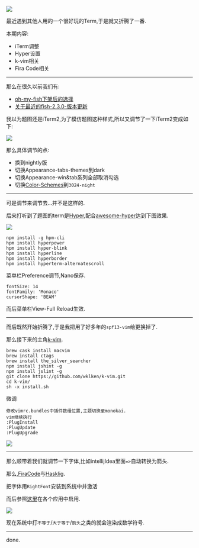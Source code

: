 ![](https://o4dyfn0ef.qnssl.com/image/2017-01-04-Screen%20Shot%202017-01-04%20at%2019.21.27.png?imageView2/2/h/300) 

最近遇到其他人用的一个很好玩的Term,于是就又折腾了一番. 

本期内容: 

- iTerm调整
- Hyper设置
- k-vim相关
- Fira Code相关

- - - - -- 

那么在很久以前我们有: 

- [oh-my-fish下架后的选择](https://www.slahser.com/2016/02/09/oh-my-fish下架后的选择/)
- [关于最近的fish-2.3.0-版本更新](https://www.slahser.com/2016/06/05/关于最近的fish-2.3.0-版本更新/)

我以为题图还是iTerm2,为了模仿题图这种样式,所以又调节了一下iTerm2变成如下: 

![](https://o4dyfn0ef.qnssl.com/image/2017-01-04-Screen%20Shot%202017-01-04%20at%2019.27.24.png?imageView2/2/h/300) 

那么具体调节的点: 

- 换到nightly版
- 切换Appearance-tabs-themes到dark
- 切换Appearance-win&tab系列全部取消勾选
- 切换[Color-Schemes](https://github.com/mbadolato/iTerm2-Color-Schemes)到`3024-night`

- - - - -- 

可是调节来调节去...并不是这样的. 

后来打听到了题图的term是[Hyper](https://hyper.is),配合[awesome-hyper](https://github.com/bnb/awesome-hyper)达到下图效果. 

![](https://o4dyfn0ef.qnssl.com/image/2017-01-04-asfgaikewugrbfhsdbfs.gif?imageView2/2/h/400) 

```shell
npm install -g hpm-cli
hpm install hyperpower
hpm install hyper-blink
hpm install hyperline
hpm install hyperborder
hpm install hyperterm-alternatescroll
``` 

菜单栏Preference调节,Nano保存. 

```
fontSize: 14
fontFamily: 'Monaco'
cursorShape: 'BEAM'
```

而后菜单栏View-Full Reload生效. 

- - - - - 

而后既然开始折腾了,于是我把用了好多年的`spf13-vim`给更换掉了. 

那么接下来的主角[k-vim](https://github.com/wklken/k-vim). 

```
brew cask install macvim
brew install ctags
brew install the_silver_searcher
npm install jshint -g
npm install jslint -g
git clone https://github.com/wklken/k-vim.git
cd k-vim/
sh -x install.sh
```

微调

```
修改vimrc.bundles中插件数组位置,主题切换至monokai. 
vim继续执行
:PlugInstall
:PlugUpdate 
:PlugUpgrade
```

![](https://o4dyfn0ef.qnssl.com/image/2017-01-04-Screen%20Shot%202017-01-04%20at%2020.13.28.png?imageView2/2/h/400) 

- - - - -- 

那么顺带着我们就调节一下字体,比如intellijIdea里面`=>`自动转换为箭头. 

那么,[FiraCode](https://github.com/tonsky/FiraCode)与[Hasklig](https://github.com/i-tu/Hasklig). 

把字体用`RightFont`安装到系统中并激活 

而后参照[这里](https://github.com/tonsky/FiraCode/wiki)在各个应用中启用. 

![](https://o4dyfn0ef.qnssl.com/image/2017-01-04-Screen%20Shot%202017-01-04%20at%2020.40.43.png?imageView2/2/h/300) 

现在系统中打`不等于`/`大于等于`/`箭头`之类的就会渲染成数学符号. 

- - - - - 

done.

